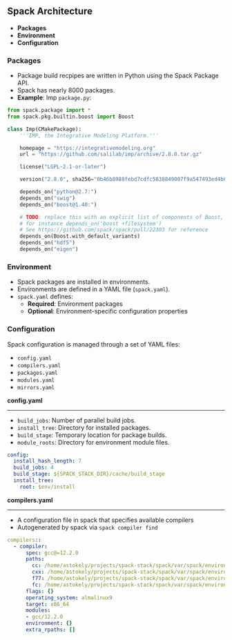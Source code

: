 ## Spack Architecture

- **Packages**
- **Environment**
- **Configuration**


### Packages

- Package build recpipes are written in Python using the Spack Package API.
- Spack has nearly 8000 packages.
- **Example**: Imp ```package.py```:

```python
from spack.package import *
from spack.pkg.builtin.boost import Boost

class Imp(CMakePackage):
    '''IMP, the Integrative Modeling Platform.'''

    homepage = "https://integrativemodeling.org"
    url = "https://github.com/salilab/imp/archive/2.8.0.tar.gz"

    license("LGPL-2.1-or-later")

    version("2.8.0", sha256="0b46b8988febd7cdfc5838849007f9a547493ed4b6c752fe54571467eeb1acd2")

    depends_on("python@2.7:")
    depends_on("swig")
    depends_on("boost@1.40:")

    # TODO: replace this with an explicit list of components of Boost,
    # for instance depends_on('boost +filesystem')
    # See https://github.com/spack/spack/pull/22303 for reference
    depends_on(Boost.with_default_variants)
    depends_on("hdf5")
    depends_on("eigen")
```


### Environment

- Spack packages are installed in environments.
- Environments are defined in a YAML file (`spack.yaml`).
- `spack.yaml` defines:
  - **Required**: Environment packages
  - **Optional**: Environment-specific configuration properties


### Configuration

Spack configuration is managed through a set of YAML files:

- `config.yaml`
- `compilers.yaml`
- `packages.yaml`
- `modules.yaml`
- `mirrors.yaml`


**config.yaml**
___
- `build_jobs`: Number of parallel build jobs.
- `install_tree`: Directory for installed packages.
- `build_stage`: Temporary location for package builds.
- `module_roots`: Directory for environment module files.

```yaml
config:
  install_hash_length: 7
  build_jobs: 4
  build_stage: ${SPACK_STACK_DIR}/cache/build_stage
  install_tree:
    root: $env/install
 ```


**compilers.yaml**

___
- A configuration file in spack that specifies available compilers
- Autogenerated by spack via `spack compiler find`
```yaml
compilers::
  - compiler:
      spec: gcc@=12.2.0
      paths:
        cc: /home/astokely/projects/spack-stack/spack/var/spack/environments/base/.spack-env/view/bin/gcc
        cxx: /home/astokely/projects/spack-stack/spack/var/spack/environments/base/.spack-env/view/bin/g++
        f77: /home/astokely/projects/spack-stack/spack/var/spack/environments/base/.spack-env/view/bin/gfortran
        fc: /home/astokely/projects/spack-stack/spack/var/spack/environments/base/.spack-env/view/bin/gfortran
      flags: {}
      operating_system: almalinux9
      target: x86_64
      modules:
      - gcc/12.2.0
      environment: {}
      extra_rpaths: []
 ```



